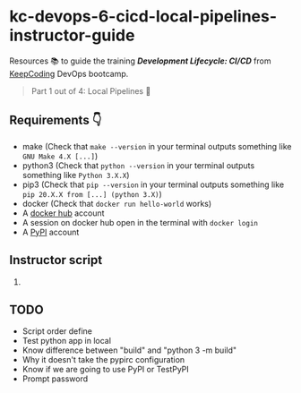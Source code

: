 # kc-devops-6-cicd-local-pipelines-instructor-guide 

Resources :books: to guide the training ***Development Lifecycle: CI/CD*** from [KeepCoding](https://keepcoding.io/) DevOps bootcamp.

> Part 1 out of 4: Local Pipelines :round_pushpin: 

## Requirements :point_down:
- make (Check that `make --version` in your terminal outputs something like `GNU Make 4.X [...]`)
- python3 (Check that `python --version` in your terminal outputs something like `Python 3.X.X`)
- pip3 (Check that `pip --version` in your terminal outputs something like `pip 20.X.X from [...] (python 3.X)`)
- docker (Check that  `docker run hello-world` works)
- A [docker hub](https://hub.docker.com/) account
- A session on docker hub open in the terminal with `docker login`
- A [PyPI](https://pypi.org/) account

## Instructor script
1. 

## TODO
- Script order define
- Test python app in local
- Know difference between "build" and "python 3 -m build"
- Why it doesn't take the pypirc configuration
- Know if we are going to use PyPI or TestPyPI
- Prompt password